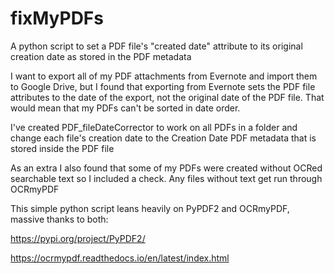 # fixMyPDFs
A python script to set a PDF file's "created date" attribute to its original creation date as stored in the PDF metadata

I want to export all of my PDF attachments from Evernote and import them to Google Drive, but I found that exporting from Evernote sets the PDF file attributes to the date of the export, not the original date of the PDF file. That would mean that my PDFs can't be sorted in date order.

I've created PDF_fileDateCorrector to work on all PDFs in a folder and change each file's creation date to the Creation Date PDF metadata that is stored inside the PDF file

As an extra I also found that some of my PDFs were created without OCRed searchable text so I included a check. Any files without text get run through OCRmyPDF

This simple python script leans heavily on PyPDF2 and OCRmyPDF, massive thanks to both:

https://pypi.org/project/PyPDF2/

https://ocrmypdf.readthedocs.io/en/latest/index.html
